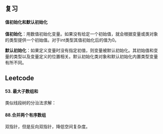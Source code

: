 ## 复习

#### 值初始化和默认初始化

**值初始化**：用数值初始化变量。如果没有给定一个初始值，就会根据变量或类对象的类型提供一个初始值。对于int类型其值初始化后的值为0。

**默认初始化**：如果定义变量时没有指定初值，则变量被默认初始化。其初始值和变量的类型以及变量定义的位置相关。默认初始化类对象和默认初始化内置类型变量有所不同。







## Leetcode

#### 53. 最大子数组和

类似线段树的分治法求解：

#### 88.合并两个有序数组

双指针，但是反向双指针，降低空间复杂度。